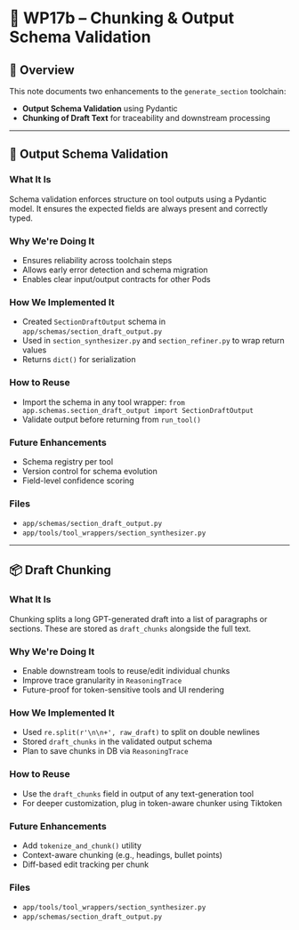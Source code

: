 # 🧱 WP17b – Chunking & Output Schema Validation

## 📌 Overview
This note documents two enhancements to the `generate_section` toolchain:
- **Output Schema Validation** using Pydantic
- **Chunking of Draft Text** for traceability and downstream processing

---

## 🧪 Output Schema Validation

### What It Is
Schema validation enforces structure on tool outputs using a Pydantic model. It ensures the expected fields are always present and correctly typed.

### Why We're Doing It
- Ensures reliability across toolchain steps
- Allows early error detection and schema migration
- Enables clear input/output contracts for other Pods

### How We Implemented It
- Created `SectionDraftOutput` schema in `app/schemas/section_draft_output.py`
- Used in `section_synthesizer.py` and `section_refiner.py` to wrap return values
- Returns `dict()` for serialization

### How to Reuse
- Import the schema in any tool wrapper: `from app.schemas.section_draft_output import SectionDraftOutput`
- Validate output before returning from `run_tool()`

### Future Enhancements
- Schema registry per tool
- Version control for schema evolution
- Field-level confidence scoring

### Files
- `app/schemas/section_draft_output.py`
- `app/tools/tool_wrappers/section_synthesizer.py`

---

## 📦 Draft Chunking

### What It Is
Chunking splits a long GPT-generated draft into a list of paragraphs or sections. These are stored as `draft_chunks` alongside the full text.

### Why We're Doing It
- Enable downstream tools to reuse/edit individual chunks
- Improve trace granularity in `ReasoningTrace`
- Future-proof for token-sensitive tools and UI rendering

### How We Implemented It
- Used `re.split(r'\n\n+', raw_draft)` to split on double newlines
- Stored `draft_chunks` in the validated output schema
- Plan to save chunks in DB via `ReasoningTrace`

### How to Reuse
- Use the `draft_chunks` field in output of any text-generation tool
- For deeper customization, plug in token-aware chunker using Tiktoken

### Future Enhancements
- Add `tokenize_and_chunk()` utility
- Context-aware chunking (e.g., headings, bullet points)
- Diff-based edit tracking per chunk

### Files
- `app/tools/tool_wrappers/section_synthesizer.py`
- `app/schemas/section_draft_output.py`
